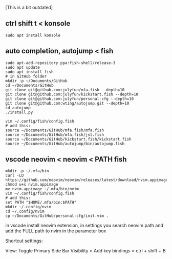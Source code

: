 [This is a bit outdated]

## ctrl shift t < konsole

```
sudo apt install konsole
```

## auto completion, autojump < fish

```
sudo apt-add-repository ppa:fish-shell/release-3
sudo apt update
sudo apt install fish
# in GitHub folder
mkdir -p ~/Documents/GitHub
cd ~/Documents/GitHub
git clone git@github.com:julyfun/mfa.fish --depth=10
git clone git@github.com:julyfun/kickstart.fish --depth=10
git clone git@github.com:julyfun/personal-cfg --depth=10
git clone git@github.com:wting/autojump.git --depth=10
cd autojump
./install.py
```

```
vim ~/.config/fish/config.fish
# add this:
source ~/Documents/GitHub/mfa.fish/mfa.fish
source ~/Documents/GitHub/mfa.fish/jst.fish
source ~/Documents/GitHub/kickstart.fish/kickstart.fish
source ~/Documents/GitHub/autojump/bin/autojump.fish
```

## vscode neovim < neovim < PATH fish

```
mkdir -p ~/.mfa/bin
curl -LO https://github.com/neovim/neovim/releases/latest/download/nvim.appimage
chmod u+x nvim.appimage
mv nvim.appimage ~/.mfa/bin/nvim
vim ~/.config/fish/config.fish
# add this: 
set PATH "$HOME/.mfa/bin:$PATH"
mkdir ~/.config/nvim
cd ~/.config/nvim
cp ~/Documents/GitHub/personal-cfg/init.vim .
```

in vscode install neovim extension, in settings you search neovim path and add the FULL path to nvim in the parameter box 

Shortcut settings: 

View: Toggle Primary Side Bar Visibility > Add key bindings > ctrl + shift + B


